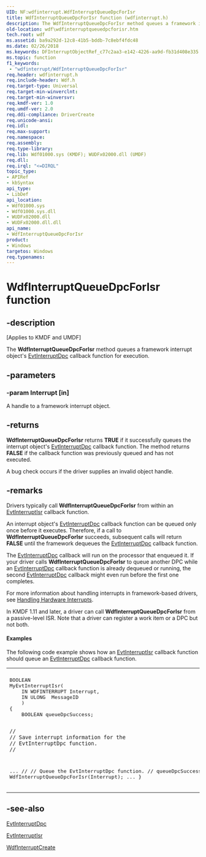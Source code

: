 ```yaml
---
UID: NF:wdfinterrupt.WdfInterruptQueueDpcForIsr
title: WdfInterruptQueueDpcForIsr function (wdfinterrupt.h)
description: The WdfInterruptQueueDpcForIsr method queues a framework interrupt object's EvtInterruptDpc callback function for execution.
old-location: wdf\wdfinterruptqueuedpcforisr.htm
tech.root: wdf
ms.assetid: ba9a292d-12c8-41b5-bddb-7c8ebf4fdc48
ms.date: 02/26/2018
ms.keywords: DFInterruptObjectRef_c77c2aa3-e142-4226-aa9d-fb31d408e335.xml, WdfInterruptQueueDpcForIsr, WdfInterruptQueueDpcForIsr method, kmdf.wdfinterruptqueuedpcforisr, wdf.wdfinterruptqueuedpcforisr, wdfinterrupt/WdfInterruptQueueDpcForIsr
ms.topic: function
f1_keywords:
 - "wdfinterrupt/WdfInterruptQueueDpcForIsr"
req.header: wdfinterrupt.h
req.include-header: Wdf.h
req.target-type: Universal
req.target-min-winverclnt: 
req.target-min-winversvr: 
req.kmdf-ver: 1.0
req.umdf-ver: 2.0
req.ddi-compliance: DriverCreate
req.unicode-ansi: 
req.idl: 
req.max-support: 
req.namespace: 
req.assembly: 
req.type-library: 
req.lib: Wdf01000.sys (KMDF); WUDFx02000.dll (UMDF)
req.dll: 
req.irql: "<=DIRQL"
topic_type:
- APIRef
- kbSyntax
api_type:
- LibDef
api_location:
- Wdf01000.sys
- Wdf01000.sys.dll
- WUDFx02000.dll
- WUDFx02000.dll.dll
api_name:
- WdfInterruptQueueDpcForIsr
product:
- Windows
targetos: Windows
req.typenames: 
---
```


# WdfInterruptQueueDpcForIsr function


## -description


<p class="CCE_Message">[Applies to KMDF and UMDF]</p>

The <b>WdfInterruptQueueDpcForIsr</b> method queues a framework interrupt object's <a href="https://docs.microsoft.com/windows-hardware/drivers/ddi/content/wdfinterrupt/nc-wdfinterrupt-evt_wdf_interrupt_dpc">EvtInterruptDpc</a> callback function for execution.


## -parameters




### -param Interrupt [in]

A handle to a framework interrupt object.


## -returns



<b>WdfInterruptQueueDpcForIsr</b> returns <b>TRUE</b> if it successfully queues the interrupt object's <a href="https://docs.microsoft.com/windows-hardware/drivers/ddi/content/wdfinterrupt/nc-wdfinterrupt-evt_wdf_interrupt_dpc">EvtInterruptDpc</a> callback function. The method returns <b>FALSE</b> if the callback function was previously queued and has not executed.

A bug check occurs if the driver supplies an invalid object handle.






## -remarks



Drivers typically call <b>WdfInterruptQueueDpcForIsr</b> from within an <a href="https://docs.microsoft.com/windows-hardware/drivers/ddi/content/wdfinterrupt/nc-wdfinterrupt-evt_wdf_interrupt_isr">EvtInterruptIsr</a> callback function.

An interrupt object's <a href="https://docs.microsoft.com/windows-hardware/drivers/ddi/content/wdfinterrupt/nc-wdfinterrupt-evt_wdf_interrupt_dpc">EvtInterruptDpc</a> callback function can be queued only once before it executes. Therefore, if a call to <b>WdfInterruptQueueDpcForIsr</b> succeeds, subsequent calls will return <b>FALSE</b> until the framework dequeues the <a href="https://docs.microsoft.com/windows-hardware/drivers/ddi/content/wdfinterrupt/nc-wdfinterrupt-evt_wdf_interrupt_dpc">EvtInterruptDpc</a> callback function.

The <a href="https://docs.microsoft.com/windows-hardware/drivers/ddi/content/wdfinterrupt/nc-wdfinterrupt-evt_wdf_interrupt_dpc">EvtInterruptDpc</a> callback will run on the processor that enqueued it. If your driver calls <b>WdfInterruptQueueDpcForIsr</b> to queue another DPC while an <a href="https://docs.microsoft.com/windows-hardware/drivers/ddi/content/wdfinterrupt/nc-wdfinterrupt-evt_wdf_interrupt_dpc">EvtInterruptDpc</a> callback function is already dequeued or running, the second <a href="https://docs.microsoft.com/windows-hardware/drivers/ddi/content/wdfinterrupt/nc-wdfinterrupt-evt_wdf_interrupt_dpc">EvtInterruptDpc</a> callback might even run before the first one completes.

For more information about handling interrupts in framework-based drivers, see <a href="https://docs.microsoft.com/windows-hardware/drivers/wdf/handling-hardware-interrupts">Handling Hardware Interrupts</a>.

In KMDF 1.11 and later, a driver can call <b>WdfInterruptQueueDpcForIsr</b> from a passive-level ISR.  Note that a driver can register a work item or a DPC but not both.


#### Examples

The following code example shows how an <a href="https://docs.microsoft.com/windows-hardware/drivers/ddi/content/wdfinterrupt/nc-wdfinterrupt-evt_wdf_interrupt_isr">EvtInterruptIsr</a> callback function should queue an <a href="https://docs.microsoft.com/windows-hardware/drivers/ddi/content/wdfinterrupt/nc-wdfinterrupt-evt_wdf_interrupt_dpc">EvtInterruptDpc</a> callback function.

<div class="code"><span codelanguage=""><table>
<tr>
<th></th>
</tr>
<tr>
<td>
<pre>BOOLEAN
MyEvtInterruptIsr(
    IN WDFINTERRUPT Interrupt,
    IN ULONG  MessageID
    )
{
    BOOLEAN queueDpcSuccess;

    //
    // Save interrupt information for the
    // EvtInterruptDpc function.
    //
...
    //
    // Queue the EvtInterruptDpc function.
    //
    queueDpcSuccess = WdfInterruptQueueDpcForIsr(Interrupt);
...
}</pre>
</td>
</tr>
</table></span></div>



## -see-also




<a href="https://docs.microsoft.com/windows-hardware/drivers/ddi/content/wdfinterrupt/nc-wdfinterrupt-evt_wdf_interrupt_dpc">EvtInterruptDpc</a>



<a href="https://docs.microsoft.com/windows-hardware/drivers/ddi/content/wdfinterrupt/nc-wdfinterrupt-evt_wdf_interrupt_isr">EvtInterruptIsr</a>



<a href="https://docs.microsoft.com/windows-hardware/drivers/ddi/content/wdfinterrupt/nf-wdfinterrupt-wdfinterruptcreate">WdfInterruptCreate</a>
 

 

